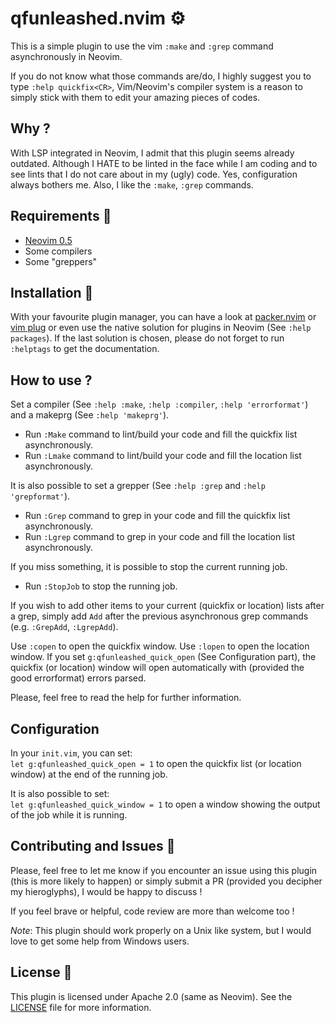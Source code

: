 # qfunleashed.nvim :gear:
This is a simple plugin to use the vim `:make` and `:grep` command
asynchronously in Neovim.

If you do not know what those commands are/do, I highly suggest you to type
`:help quickfix<CR>`, Vim/Neovim's compiler system is a reason to simply stick
with them to edit your amazing pieces of codes.

## Why ?  
With LSP integrated in Neovim, I admit that this plugin seems already
outdated.  Although I HATE to be linted in the face while I am coding and to
see lints that I do not care about in my (ugly) code. Yes, configuration
always bothers me.  Also, I like the `:make`, `:grep` commands.

## Requirements :lock_with_ink_pen:
- [Neovim 0.5](https://github.com/neovim/neovim)  
- Some compilers  
- Some "greppers"  

## Installation :incoming_envelope:
With your favourite plugin manager, you can have a look at
[packer.nvim](https://github.com/wbthomason/packer.nvim) or [vim
plug](https://github.com/junegunn/vim-plug) or even use the native solution
for plugins in Neovim (See `:help packages`). If the last solution is chosen,
please do not forget to run `:helptags` to get the documentation.

## How to use ?  

Set a compiler (See `:help :make`, `:help :compiler`, `:help 'errorformat'`)
and a makeprg (See `:help 'makeprg'`).  

- Run `:Make` command to lint/build your code and fill the quickfix list
  asynchronously.  
- Run `:Lmake` command to lint/build your code and fill the location list
  asynchronously.  

It is also possible to set a grepper (See `:help :grep` and `:help 'grepformat'`).  
- Run `:Grep` command to grep in your code and fill the quickfix list
  asynchronously.  
- Run `:Lgrep` command to grep in your code and fill the location list
  asynchronously.  

If you miss something, it is possible to stop the current running job.  
- Run `:StopJob` to stop the running job.  

If you wish to add other items to your current (quickfix or location) lists
after a grep, simply add `Add` after the previous asynchronous grep commands
(e.g. `:GrepAdd`, `:LgrepAdd`).  

Use `:copen` to open the quickfix window. Use `:lopen` to open the location
window. If you set `g:qfunleashed_quick_open` (See Configuration part), the quickfix (or
location) window will open automatically with (provided the good errorformat)
errors parsed.

Please, feel free to read the help for further information.

## Configuration
In your `init.vim`, you can set:  
`let g:qfunleashed_quick_open = 1`
to open the quickfix list (or location window) at the end of the running job.  

It is also possible to set:  
`let g:qfunleashed_quick_window = 1`
to open a window showing the output of the job while it is running.  

## Contributing and Issues :thought_balloon:
Please, feel free to let me know if you encounter an issue using this plugin
(this is more likely to happen) or simply submit a PR (provided you decipher
my hieroglyphs), I would be happy to discuss !

If you feel brave or helpful, code review are more than welcome too !

*Note*: This plugin should work properly on a Unix like system, but I would love
to get some help from Windows users.

## License :bookmark:
This plugin is licensed under Apache 2.0 (same as Neovim). See the
[LICENSE](https://github.com/lmenou/nvim-luamake/blob/master/LICENSE) file for
more information.
